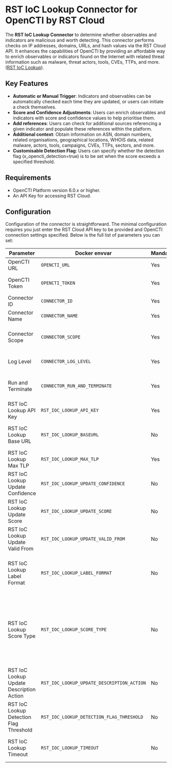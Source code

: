 # RST IoC Lookup Connector for OpenCTI by RST Cloud

The **RST IoC Lookup Connector** to determine whether observables and indicators are malicious and worth detecting. This connector performs checks on IP addresses, domains, URLs, and hash values via the RST Cloud API. It enhances the capabilities of OpenCTI by providing an affordable way to enrich observables or indicators found on the Internet with related threat information such as malware, threat actors, tools, CVEs, TTPs, and more. ([RST IoC Lookup](https://www.rstcloud.com/rst-ioc-lookup/)).

## Key Features

- **Automatic or Manual Trigger**: Indicators and observables can be automatically checked each time they are updated, or users can initiate a check themselves.
- **Score and Confidence Adjustments**: Users can enrich observables and indicators with score and confidence values to help prioritise them.
- **Add references**: Users can check for additional sources referencing a given indicator and populate these references within the platform.
- **Additional context**: Obtain information on ASN, domain numbers, related organisations, geographical locations, WHOIS data, related malware, actors, tools, campaigns, CVEs, TTPs, sectors, and more.
- **Customisable Detection Flag**: Users can specify whether the detection flag (x_opencti_detection=true) is to be set when the score exceeds a specified threshold.

## Requirements

- OpenCTI Platform version 6.0.x or higher.
- An API Key for accessing RST Cloud.

## Configuration

Configuration of the connector is straightforward. The minimal configuration requires you just enter the RST Cloud API key to be provided and OpenCTI connection settings specified. Below is the full list of parameters you can set:

| Parameter                                | Docker envvar                              | Mandatory | Description                                                                                                                                                                                                                                                                                                                 |
| ---------------------------------------- | ------------------------------------------ | --------- | --------------------------------------------------------------------------------------------------------------------------------------------------------------------------------------------------------------------------------------------------------------------------------------------------------------------------- |
| OpenCTI URL                              | `OPENCTI_URL`                              | Yes       | The URL of the OpenCTI platform.                                                                                                                                                                                                                                                                                            |
| OpenCTI Token                            | `OPENCTI_TOKEN`                            | Yes       | The default connector (or admin) token set in the OpenCTI platform.                                                                                                                                                                                                                                                         |
| Connector ID                             | `CONNECTOR_ID`                             | Yes       | A unique `UUIDv4` identifier for this connector instance.                                                                                                                                                                                                                                                                   |
| Connector Name                           | `CONNECTOR_NAME`                           | Yes       | Name of the connector. For example: `RST IoC Lookup`.                                                                                                                                                                                                                                                                       |
| Connector Scope                          | `CONNECTOR_SCOPE`                          | Yes       | The scope or type of data the connector is importing, either a MIME type or Stix Object. E.g. application/json                                                                                                                                                                                                              |
| Log Level                                | `CONNECTOR_LOG_LEVEL`                      | Yes       | Determines the verbosity of the logs. Options are `debug`, `info`, `warn`, or `error`.                                                                                                                                                                                                                                      |
| Run and Terminate                        | `CONNECTOR_RUN_AND_TERMINATE`              | Yes       | If set to true, the connector will terminate after a successful run. Useful for debugging or one-time runs.                                                                                                                                                                                                                 |
| RST IoC Lookup API Key                   | `RST_IOC_LOOKUP_API_KEY`                   | Yes       | Your API Key for accessing RST Cloud.                                                                                                                                                                                                                                                                                       |
| RST IoC Lookup Base URL                  | `RST_IOC_LOOKUP_BASEURL`                   | No        | By default, use `https://api.rstcloud.net/v1/`. In some cases, you may want to use a local API endpoint                                                                                                                                                                                                                     |
| RST IoC Lookup Max TLP                   | `RST_IOC_LOOKUP_MAX_TLP`                   | Yes       | By default, `TLP:AMBER+STRICT`. Use correct TLP values                                                                                                                                                                                                                                                                      |
| RST IoC Lookup Update Confidence         | `RST_IOC_LOOKUP_UPDATE_CONFIDENCE`         | No        | By default, `true`. Update confidence based on the result of enrichment                                                                                                                                                                                                                                                     |
| RST IoC Lookup Update Score              | `RST_IOC_LOOKUP_UPDATE_SCORE`              | No        | By default, `true`. Update score based on the result of enrichment                                                                                                                                                                                                                                                          |
| RST IoC Lookup Update Valid From         | `RST_IOC_LOOKUP_UPDATE_VALID_FROM`         | No        | By default, `true`. Update `valid_from` using the `last_seen` parameter                                                                                                                                                                                                                                                     |
| RST IoC Lookup Label Format              | `RST_IOC_LOOKUP_LABEL_FORMAT`              | No        | By default, `short`. If `short` is specified, then suffixes such as `_group` or `_actor` are remove making labels more universal. If the exact values are required, can be set to `long`                                                                                                                                    |
| RST IoC Lookup Score Type                | `RST_IOC_LOOKUP_SCORE_TYPE`                | No        | By default, the value is set to `total`. The available options are `last` and `total`. The `last` option means that the connector uses the score calculated by the cloud at the time of last_seen. If `total` is specified, the score will reflect the decayed score according to the difference between last_seen and now. |
| RST IoC Lookup Update Description Action | `RST_IOC_LOOKUP_UPDATE_DESCRIPTION_ACTION` | No        | By default, `overwrite`. The options are `overwrite`, `append`, `prepend`. Defines the merge strategy for the description field.                                                                                                                                                                                            |
| RST IoC Lookup Detection Flag Threshold  | `RST_IOC_LOOKUP_DETECTION_FLAG_THRESHOLD`  | No        | By default, 45. The connector will set detection flag to true if the score bigger than the value specified.                                                                                                                                                                                                                 |
| RST IoC Lookup Timeout                   | `RST_IOC_LOOKUP_TIMEOUT`                   | No        | By default, 10. The value specifed how much time to wait for the resposne from the cloud in seconds.                                                                                                                                                                                                                         |
